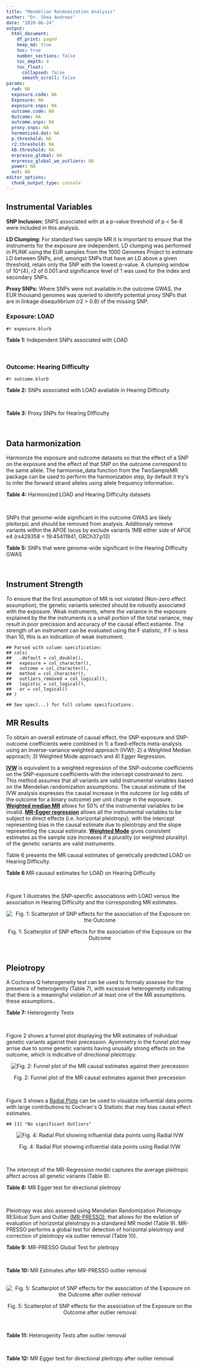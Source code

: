 ```yaml
---
title: "Mendelian Randomization Analysis"
author: "Dr. Shea Andrews"
date: "2020-06-24"
output:
  html_document:
    df_print: paged
    keep_md: true
    toc: true
    number_sections: false
    toc_depth: 4
    toc_float:
      collapsed: false
      smooth_scroll: false
params:
  rwd: NA
  exposure.code: NA
  Exposure: NA
  exposure.snps: NA
  outcome.code: NA
  Outcome: NA
  outcome.snps: NA
  proxy.snps: NA
  harmonized.dat: NA
  p.threshold: NA
  r2.threshold: NA
  kb.threshold: NA
  mrpresso_global: NA
  mrpresso_global_wo_outliers: NA
  power: NA
  out: NA
editor_options:
  chunk_output_type: console
---
```







## Instrumental Variables
**SNP Inclusion:** SNPS associated with at a p-value threshold of p < 5e-8 were included in this analysis.
<br>

**LD Clumping:** For standard two sample MR it is important to ensure that the instruments for the exposure are independent. LD clumping was performed in PLINK using the EUR samples from the 1000 Genomes Project to estimate LD between SNPs, and, amongst SNPs that have an LD above a given threshold, retain only the SNP with the lowest p-value. A clumping window of 10^{4}, r2 of 0.001 and significance level of 1 was used for the index and secondary SNPs.
<br>

**Proxy SNPs:** Where SNPs were not available in the outcome GWAS, the EUR thousand genomes was queried to identify potential proxy SNPs that are in linkage disequilibrium (r2 > 0.8) of the missing SNP.
<br>

### Exposure: LOAD
`#r exposure.blurb`
<br>

**Table 1:** Independent SNPs associated with LOAD
<div data-pagedtable="false">
  <script data-pagedtable-source type="application/json">
{"columns":[{"label":["SNP"],"name":[1],"type":["chr"],"align":["left"]},{"label":["CHROM"],"name":[2],"type":["dbl"],"align":["right"]},{"label":["POS"],"name":[3],"type":["dbl"],"align":["right"]},{"label":["REF"],"name":[4],"type":["chr"],"align":["left"]},{"label":["ALT"],"name":[5],"type":["chr"],"align":["left"]},{"label":["AF"],"name":[6],"type":["dbl"],"align":["right"]},{"label":["BETA"],"name":[7],"type":["dbl"],"align":["right"]},{"label":["SE"],"name":[8],"type":["dbl"],"align":["right"]},{"label":["Z"],"name":[9],"type":["dbl"],"align":["right"]},{"label":["P"],"name":[10],"type":["dbl"],"align":["right"]},{"label":["N"],"name":[11],"type":["dbl"],"align":["right"]},{"label":["TRAIT"],"name":[12],"type":["chr"],"align":["left"]}],"data":[{"1":"rs679515","2":"1","3":"207750568","4":"T","5":"C","6":"0.8126","7":"-0.1508","8":"0.0183","9":"-8.240440","10":"1.555000e-16","11":"63926","12":"LOAD"},{"1":"rs6733839","2":"2","3":"127892810","4":"C","5":"T","6":"0.4067","7":"0.1693","8":"0.0154","9":"10.993506","10":"4.022000e-28","11":"63926","12":"LOAD"},{"1":"rs34665982","2":"6","3":"32560306","4":"T","5":"C","6":"0.5213","7":"-0.0967","8":"0.0166","9":"-5.825300","10":"5.798000e-09","11":"63926","12":"LOAD"},{"1":"rs114812713","2":"6","3":"41034000","4":"G","5":"C","6":"0.0301","7":"0.2980","8":"0.0431","9":"6.914153","10":"4.467000e-12","11":"63926","12":"LOAD"},{"1":"rs1385742","2":"6","3":"47595155","4":"A","5":"T","6":"0.6344","7":"-0.0876","8":"0.0157","9":"-5.579620","10":"2.232000e-08","11":"63926","12":"LOAD"},{"1":"rs11767557","2":"7","3":"143109139","4":"T","5":"C","6":"0.1968","7":"-0.1028","8":"0.0182","9":"-5.648350","10":"1.561000e-08","11":"63926","12":"LOAD"},{"1":"rs73223431","2":"8","3":"27219987","4":"C","5":"T","6":"0.3669","7":"0.0936","8":"0.0153","9":"6.117647","10":"8.342000e-10","11":"63926","12":"LOAD"},{"1":"rs867230","2":"8","3":"27468503","4":"C","5":"A","6":"0.6029","7":"0.1333","8":"0.0158","9":"8.436709","10":"3.492000e-17","11":"63926","12":"LOAD"},{"1":"rs12416487","2":"10","3":"11721057","4":"A","5":"T","6":"0.6519","7":"0.0850","8":"0.0154","9":"5.519480","10":"3.417000e-08","11":"63926","12":"LOAD"},{"1":"rs3740688","2":"11","3":"47380340","4":"G","5":"T","6":"0.5524","7":"0.0935","8":"0.0144","9":"6.493056","10":"9.702000e-11","11":"63926","12":"LOAD"},{"1":"rs1582763","2":"11","3":"60021948","4":"G","5":"A","6":"0.3729","7":"-0.1232","8":"0.0149","9":"-8.268456","10":"1.186000e-16","11":"63926","12":"LOAD"},{"1":"rs3851179","2":"11","3":"85868640","4":"T","5":"C","6":"0.6410","7":"0.1198","8":"0.0148","9":"8.094590","10":"5.809000e-16","11":"63926","12":"LOAD"},{"1":"rs11218343","2":"11","3":"121435587","4":"T","5":"C","6":"0.0401","7":"-0.2053","8":"0.0369","9":"-5.563690","10":"2.633000e-08","11":"63926","12":"LOAD"},{"1":"rs12590654","2":"14","3":"92938855","4":"G","5":"A","6":"0.3353","7":"-0.0906","8":"0.0157","9":"-5.770701","10":"8.729000e-09","11":"63926","12":"LOAD"},{"1":"rs12151021","2":"19","3":"1050874","4":"A","5":"G","6":"0.6753","7":"-0.1071","8":"0.0169","9":"-6.337280","10":"2.562000e-10","11":"63926","12":"LOAD"},{"1":"rs111358663","2":"19","3":"45196958","4":"T","5":"A","6":"0.0111","7":"-0.5369","8":"0.0795","9":"-6.753459","10":"1.436000e-11","11":"63926","12":"LOAD"},{"1":"rs4803765","2":"19","3":"45358448","4":"C","5":"T","6":"0.0243","7":"0.7165","8":"0.0610","9":"11.745902","10":"7.131000e-32","11":"63926","12":"LOAD"},{"1":"rs12972156","2":"19","3":"45387459","4":"C","5":"G","6":"0.2027","7":"0.9653","8":"0.0189","9":"51.074100","10":"2.225074e-308","11":"63926","12":"LOAD"},{"1":"rs117310449","2":"19","3":"45393516","4":"C","5":"T","6":"0.0130","7":"0.9879","8":"0.0691","9":"14.296671","10":"2.275000e-46","11":"63926","12":"LOAD"},{"1":"rs73033507","2":"19","3":"45431403","4":"C","5":"T","6":"0.0239","7":"-0.3620","8":"0.0657","9":"-5.509893","10":"3.646000e-08","11":"63926","12":"LOAD"},{"1":"rs114533385","2":"19","3":"45436753","4":"C","5":"T","6":"0.0210","7":"0.8281","8":"0.0661","9":"12.527988","10":"5.434000e-36","11":"63926","12":"LOAD"},{"1":"rs139995984","2":"19","3":"45574482","4":"G","5":"C","6":"0.0155","7":"-0.5343","8":"0.0879","9":"-6.078498","10":"1.192000e-09","11":"63926","12":"LOAD"}],"options":{"columns":{"min":{},"max":[10]},"rows":{"min":[10],"max":[10]},"pages":{}}}
  </script>
</div>
<br>

### Outcome: Hearing Difficulty
`#r outcome.blurb`
<br>

**Table 2:** SNPs associated with LOAD avaliable in Hearing Difficulty
<div data-pagedtable="false">
  <script data-pagedtable-source type="application/json">
{"columns":[{"label":["SNP"],"name":[1],"type":["chr"],"align":["left"]},{"label":["CHROM"],"name":[2],"type":["dbl"],"align":["right"]},{"label":["POS"],"name":[3],"type":["dbl"],"align":["right"]},{"label":["REF"],"name":[4],"type":["chr"],"align":["left"]},{"label":["ALT"],"name":[5],"type":["chr"],"align":["left"]},{"label":["AF"],"name":[6],"type":["dbl"],"align":["right"]},{"label":["BETA"],"name":[7],"type":["dbl"],"align":["right"]},{"label":["SE"],"name":[8],"type":["dbl"],"align":["right"]},{"label":["Z"],"name":[9],"type":["dbl"],"align":["right"]},{"label":["P"],"name":[10],"type":["dbl"],"align":["right"]},{"label":["N"],"name":[11],"type":["dbl"],"align":["right"]},{"label":["TRAIT"],"name":[12],"type":["chr"],"align":["left"]}],"data":[{"1":"rs679515","2":"1","3":"207750568","4":"T","5":"C","6":"0.822475","7":"-0.002313600","8":"0.00172481","9":"-1.341370","10":"0.180","11":"250389","12":"Hearing_Difficulty"},{"1":"rs6733839","2":"2","3":"127892810","4":"C","5":"T","6":"0.392564","7":"0.002783530","8":"0.00137094","9":"2.030380","10":"0.042","11":"250389","12":"Hearing_Difficulty"},{"1":"rs34665982","2":"6","3":"32560306","4":"T","5":"C","6":"0.560524","7":"0.001473400","8":"0.00132923","9":"1.108460","10":"0.270","11":"250389","12":"Hearing_Difficulty"},{"1":"rs114812713","2":"6","3":"41034000","4":"G","5":"C","6":"0.026655","7":"0.004620500","8":"0.00416719","9":"1.108780","10":"0.270","11":"250389","12":"Hearing_Difficulty"},{"1":"rs1385742","2":"6","3":"47595155","4":"A","5":"T","6":"0.647132","7":"-0.001163960","8":"0.00139644","9":"-0.833520","10":"0.400","11":"250389","12":"Hearing_Difficulty"},{"1":"rs11767557","2":"7","3":"143109139","4":"T","5":"C","6":"0.214293","7":"-0.000904002","8":"0.00160615","9":"-0.562838","10":"0.570","11":"250389","12":"Hearing_Difficulty"},{"1":"rs73223431","2":"8","3":"27219987","4":"C","5":"T","6":"0.366373","7":"-0.000432550","8":"0.00137058","9":"-0.315596","10":"0.750","11":"250389","12":"Hearing_Difficulty"},{"1":"rs867230","2":"8","3":"27468503","4":"C","5":"A","6":"0.586828","7":"0.002898550","8":"0.00135090","9":"2.145640","10":"0.032","11":"250389","12":"Hearing_Difficulty"},{"1":"rs12416487","2":"10","3":"11721057","4":"A","5":"T","6":"0.657233","7":"-0.002473270","8":"0.00139040","9":"-1.778820","10":"0.075","11":"250389","12":"Hearing_Difficulty"},{"1":"rs3740688","2":"11","3":"47380340","4":"G","5":"T","6":"0.544018","7":"0.002175910","8":"0.00132806","9":"1.638410","10":"0.100","11":"250389","12":"Hearing_Difficulty"},{"1":"rs1582763","2":"11","3":"60021948","4":"G","5":"A","6":"0.380316","7":"-0.003224680","8":"0.00135984","9":"-2.371370","10":"0.018","11":"250389","12":"Hearing_Difficulty"},{"1":"rs3851179","2":"11","3":"85868640","4":"T","5":"C","6":"0.628284","7":"-0.000187229","8":"0.00136368","9":"-0.137297","10":"0.890","11":"250389","12":"Hearing_Difficulty"},{"1":"rs11218343","2":"11","3":"121435587","4":"T","5":"C","6":"0.037339","7":"0.001421820","8":"0.00348571","9":"0.407900","10":"0.680","11":"250389","12":"Hearing_Difficulty"},{"1":"rs12590654","2":"14","3":"92938855","4":"G","5":"A","6":"0.339705","7":"0.002277520","8":"0.00140235","9":"1.624070","10":"0.100","11":"250389","12":"Hearing_Difficulty"},{"1":"rs12151021","2":"19","3":"1050874","4":"A","5":"G","6":"0.674505","7":"0.001812200","8":"0.00141490","9":"1.280800","10":"0.200","11":"250389","12":"Hearing_Difficulty"},{"1":"rs111358663","2":"19","3":"45196958","4":"T","5":"A","6":"0.015890","7":"0.007170420","8":"0.00536153","9":"1.337380","10":"0.180","11":"250389","12":"Hearing_Difficulty"},{"1":"rs4803765","2":"19","3":"45358448","4":"C","5":"T","6":"0.009395","7":"0.005230240","8":"0.00760186","9":"0.688021","10":"0.490","11":"250389","12":"Hearing_Difficulty"},{"1":"rs12972156","2":"19","3":"45387459","4":"C","5":"G","6":"0.148626","7":"0.001232550","8":"0.00187061","9":"0.658903","10":"0.510","11":"250389","12":"Hearing_Difficulty"},{"1":"rs117310449","2":"19","3":"45393516","4":"C","5":"T","6":"0.011970","7":"-0.004624800","8":"0.00610451","9":"-0.757604","10":"0.450","11":"250389","12":"Hearing_Difficulty"},{"1":"rs73033507","2":"19","3":"45431403","4":"C","5":"T","6":"0.038781","7":"0.003775510","8":"0.00347531","9":"1.086380","10":"0.280","11":"250389","12":"Hearing_Difficulty"},{"1":"rs114533385","2":"19","3":"45436753","4":"C","5":"T","6":"0.011043","7":"0.000671419","8":"0.00650306","9":"0.103247","10":"0.920","11":"250389","12":"Hearing_Difficulty"},{"1":"rs139995984","2":"19","3":"45574482","4":"G","5":"C","6":"0.013652","7":"-0.003783860","8":"0.00635591","9":"-0.595329","10":"0.550","11":"250389","12":"Hearing_Difficulty"}],"options":{"columns":{"min":{},"max":[10]},"rows":{"min":[10],"max":[10]},"pages":{}}}
  </script>
</div>
<br>

**Table 3:** Proxy SNPs for Hearing Difficulty
<div data-pagedtable="false">
  <script data-pagedtable-source type="application/json">
{"columns":[{"label":["proxy.outcome"],"name":[1],"type":["lgl"],"align":["right"]},{"label":["target_snp"],"name":[2],"type":["lgl"],"align":["right"]},{"label":["proxy_snp"],"name":[3],"type":["lgl"],"align":["right"]},{"label":["ld.r2"],"name":[4],"type":["lgl"],"align":["right"]},{"label":["Dprime"],"name":[5],"type":["lgl"],"align":["right"]},{"label":["ref.proxy"],"name":[6],"type":["lgl"],"align":["right"]},{"label":["alt.proxy"],"name":[7],"type":["lgl"],"align":["right"]},{"label":["CHROM"],"name":[8],"type":["lgl"],"align":["right"]},{"label":["POS"],"name":[9],"type":["lgl"],"align":["right"]},{"label":["ALT.proxy"],"name":[10],"type":["lgl"],"align":["right"]},{"label":["REF.proxy"],"name":[11],"type":["lgl"],"align":["right"]},{"label":["AF"],"name":[12],"type":["lgl"],"align":["right"]},{"label":["BETA"],"name":[13],"type":["lgl"],"align":["right"]},{"label":["SE"],"name":[14],"type":["lgl"],"align":["right"]},{"label":["P"],"name":[15],"type":["lgl"],"align":["right"]},{"label":["N"],"name":[16],"type":["lgl"],"align":["right"]},{"label":["ref"],"name":[17],"type":["lgl"],"align":["right"]},{"label":["alt"],"name":[18],"type":["lgl"],"align":["right"]},{"label":["ALT"],"name":[19],"type":["lgl"],"align":["right"]},{"label":["REF"],"name":[20],"type":["lgl"],"align":["right"]},{"label":["PHASE"],"name":[21],"type":["lgl"],"align":["right"]}],"data":[{"1":"NA","2":"NA","3":"NA","4":"NA","5":"NA","6":"NA","7":"NA","8":"NA","9":"NA","10":"NA","11":"NA","12":"NA","13":"NA","14":"NA","15":"NA","16":"NA","17":"NA","18":"NA","19":"NA","20":"NA","21":"NA"}],"options":{"columns":{"min":{},"max":[10]},"rows":{"min":[10],"max":[10]},"pages":{}}}
  </script>
</div>
<br>

## Data harmonization
Harmonize the exposure and outcome datasets so that the effect of a SNP on the exposure and the effect of that SNP on the outcome correspond to the same allele. The harmonise_data function from the TwoSampleMR package can be used to perform the harmonization step, by default it try's to infer the forward strand alleles using allele frequency information.
<br>

**Table 4:** Harmonized LOAD and Hearing Difficulty datasets
<div data-pagedtable="false">
  <script data-pagedtable-source type="application/json">
{"columns":[{"label":["SNP"],"name":[1],"type":["chr"],"align":["left"]},{"label":["effect_allele.exposure"],"name":[2],"type":["chr"],"align":["left"]},{"label":["other_allele.exposure"],"name":[3],"type":["chr"],"align":["left"]},{"label":["effect_allele.outcome"],"name":[4],"type":["chr"],"align":["left"]},{"label":["other_allele.outcome"],"name":[5],"type":["chr"],"align":["left"]},{"label":["beta.exposure"],"name":[6],"type":["dbl"],"align":["right"]},{"label":["beta.outcome"],"name":[7],"type":["dbl"],"align":["right"]},{"label":["eaf.exposure"],"name":[8],"type":["dbl"],"align":["right"]},{"label":["eaf.outcome"],"name":[9],"type":["dbl"],"align":["right"]},{"label":["remove"],"name":[10],"type":["lgl"],"align":["right"]},{"label":["palindromic"],"name":[11],"type":["lgl"],"align":["right"]},{"label":["ambiguous"],"name":[12],"type":["lgl"],"align":["right"]},{"label":["id.outcome"],"name":[13],"type":["chr"],"align":["left"]},{"label":["chr.outcome"],"name":[14],"type":["dbl"],"align":["right"]},{"label":["pos.outcome"],"name":[15],"type":["dbl"],"align":["right"]},{"label":["se.outcome"],"name":[16],"type":["dbl"],"align":["right"]},{"label":["z.outcome"],"name":[17],"type":["dbl"],"align":["right"]},{"label":["pval.outcome"],"name":[18],"type":["dbl"],"align":["right"]},{"label":["samplesize.outcome"],"name":[19],"type":["dbl"],"align":["right"]},{"label":["outcome"],"name":[20],"type":["chr"],"align":["left"]},{"label":["mr_keep.outcome"],"name":[21],"type":["lgl"],"align":["right"]},{"label":["pval_origin.outcome"],"name":[22],"type":["chr"],"align":["left"]},{"label":["chr.exposure"],"name":[23],"type":["dbl"],"align":["right"]},{"label":["pos.exposure"],"name":[24],"type":["dbl"],"align":["right"]},{"label":["se.exposure"],"name":[25],"type":["dbl"],"align":["right"]},{"label":["z.exposure"],"name":[26],"type":["dbl"],"align":["right"]},{"label":["pval.exposure"],"name":[27],"type":["dbl"],"align":["right"]},{"label":["samplesize.exposure"],"name":[28],"type":["dbl"],"align":["right"]},{"label":["exposure"],"name":[29],"type":["chr"],"align":["left"]},{"label":["mr_keep.exposure"],"name":[30],"type":["lgl"],"align":["right"]},{"label":["pval_origin.exposure"],"name":[31],"type":["chr"],"align":["left"]},{"label":["id.exposure"],"name":[32],"type":["chr"],"align":["left"]},{"label":["action"],"name":[33],"type":["dbl"],"align":["right"]},{"label":["mr_keep"],"name":[34],"type":["lgl"],"align":["right"]},{"label":["pleitropy_keep"],"name":[35],"type":["lgl"],"align":["right"]},{"label":["pt"],"name":[36],"type":["dbl"],"align":["right"]},{"label":["mrpresso_RSSobs"],"name":[37],"type":["dbl"],"align":["right"]},{"label":["mrpresso_pval"],"name":[38],"type":["dbl"],"align":["right"]},{"label":["mrpresso_keep"],"name":[39],"type":["lgl"],"align":["right"]}],"data":[{"1":"rs111358663","2":"A","3":"T","4":"A","5":"T","6":"-0.5369","7":"0.007170420","8":"0.0111","9":"0.015890","10":"FALSE","11":"TRUE","12":"FALSE","13":"4WOh1W","14":"19","15":"45196958","16":"0.00536153","17":"1.337380","18":"0.180","19":"250389","20":"Wells2019hdiff","21":"TRUE","22":"reported","23":"19","24":"45196958","25":"0.0795","26":"-6.753459","27":"1.436e-11","28":"63926","29":"Kunkle2019load","30":"TRUE","31":"reported","32":"744iWz","33":"2","34":"TRUE","35":"FALSE","36":"5e-08","37":"NA","38":"NA","39":"NA"},{"1":"rs11218343","2":"C","3":"T","4":"C","5":"T","6":"-0.2053","7":"0.001421820","8":"0.0401","9":"0.037339","10":"FALSE","11":"FALSE","12":"FALSE","13":"4WOh1W","14":"11","15":"121435587","16":"0.00348571","17":"0.407900","18":"0.680","19":"250389","20":"Wells2019hdiff","21":"TRUE","22":"reported","23":"11","24":"121435587","25":"0.0369","26":"-5.563690","27":"2.633e-08","28":"63926","29":"Kunkle2019load","30":"TRUE","31":"reported","32":"744iWz","33":"2","34":"TRUE","35":"TRUE","36":"5e-08","37":"8.446995e-06","38":"1.000","39":"TRUE"},{"1":"rs114533385","2":"T","3":"C","4":"T","5":"C","6":"0.8281","7":"0.000671419","8":"0.0210","9":"0.011043","10":"FALSE","11":"FALSE","12":"FALSE","13":"4WOh1W","14":"19","15":"45436753","16":"0.00650306","17":"0.103247","18":"0.920","19":"250389","20":"Wells2019hdiff","21":"TRUE","22":"reported","23":"19","24":"45436753","25":"0.0661","26":"12.527988","27":"5.434e-36","28":"63926","29":"Kunkle2019load","30":"TRUE","31":"reported","32":"744iWz","33":"2","34":"TRUE","35":"FALSE","36":"5e-08","37":"NA","38":"NA","39":"NA"},{"1":"rs114812713","2":"C","3":"G","4":"C","5":"G","6":"0.2980","7":"0.004620500","8":"0.0301","9":"0.026655","10":"FALSE","11":"TRUE","12":"FALSE","13":"4WOh1W","14":"6","15":"41034000","16":"0.00416719","17":"1.108780","18":"0.270","19":"250389","20":"Wells2019hdiff","21":"TRUE","22":"reported","23":"6","24":"41034000","25":"0.0431","26":"6.914153","27":"4.467e-12","28":"63926","29":"Kunkle2019load","30":"TRUE","31":"reported","32":"744iWz","33":"2","34":"TRUE","35":"TRUE","36":"5e-08","37":"7.689907e-06","38":"1.000","39":"TRUE"},{"1":"rs117310449","2":"T","3":"C","4":"T","5":"C","6":"0.9879","7":"-0.004624800","8":"0.0130","9":"0.011970","10":"FALSE","11":"FALSE","12":"FALSE","13":"4WOh1W","14":"19","15":"45393516","16":"0.00610451","17":"-0.757604","18":"0.450","19":"250389","20":"Wells2019hdiff","21":"TRUE","22":"reported","23":"19","24":"45393516","25":"0.0691","26":"14.296671","27":"2.275e-46","28":"63926","29":"Kunkle2019load","30":"TRUE","31":"reported","32":"744iWz","33":"2","34":"TRUE","35":"FALSE","36":"5e-08","37":"NA","38":"NA","39":"NA"},{"1":"rs11767557","2":"C","3":"T","4":"C","5":"T","6":"-0.1028","7":"-0.000904002","8":"0.1968","9":"0.214293","10":"FALSE","11":"FALSE","12":"FALSE","13":"4WOh1W","14":"7","15":"143109139","16":"0.00160615","17":"-0.562838","18":"0.570","19":"250389","20":"Wells2019hdiff","21":"TRUE","22":"reported","23":"7","24":"143109139","25":"0.0182","26":"-5.648350","27":"1.561e-08","28":"63926","29":"Kunkle2019load","30":"TRUE","31":"reported","32":"744iWz","33":"2","34":"TRUE","35":"TRUE","36":"5e-08","37":"5.031461e-08","38":"1.000","39":"TRUE"},{"1":"rs12151021","2":"G","3":"A","4":"G","5":"A","6":"-0.1071","7":"0.001812200","8":"0.6753","9":"0.674505","10":"FALSE","11":"FALSE","12":"FALSE","13":"4WOh1W","14":"19","15":"1050874","16":"0.00141490","17":"1.280800","18":"0.200","19":"250389","20":"Wells2019hdiff","21":"TRUE","22":"reported","23":"19","24":"1050874","25":"0.0169","26":"-6.337280","27":"2.562e-10","28":"63926","29":"Kunkle2019load","30":"TRUE","31":"reported","32":"744iWz","33":"2","34":"TRUE","35":"TRUE","36":"5e-08","37":"7.264688e-06","38":"0.765","39":"TRUE"},{"1":"rs12416487","2":"T","3":"A","4":"T","5":"A","6":"0.0850","7":"-0.002473270","8":"0.6519","9":"0.657233","10":"FALSE","11":"TRUE","12":"FALSE","13":"4WOh1W","14":"10","15":"11721057","16":"0.00139040","17":"-1.778820","18":"0.075","19":"250389","20":"Wells2019hdiff","21":"TRUE","22":"reported","23":"10","24":"11721057","25":"0.0154","26":"5.519480","27":"3.417e-08","28":"63926","29":"Kunkle2019load","30":"TRUE","31":"reported","32":"744iWz","33":"2","34":"TRUE","35":"TRUE","36":"5e-08","37":"1.004747e-05","38":"0.345","39":"TRUE"},{"1":"rs12590654","2":"A","3":"G","4":"A","5":"G","6":"-0.0906","7":"0.002277520","8":"0.3353","9":"0.339705","10":"FALSE","11":"FALSE","12":"FALSE","13":"4WOh1W","14":"14","15":"92938855","16":"0.00140235","17":"1.624070","18":"0.100","19":"250389","20":"Wells2019hdiff","21":"TRUE","22":"reported","23":"14","24":"92938855","25":"0.0157","26":"-5.770701","27":"8.729e-09","28":"63926","29":"Kunkle2019load","30":"TRUE","31":"reported","32":"744iWz","33":"2","34":"TRUE","35":"TRUE","36":"5e-08","37":"9.118383e-06","38":"0.555","39":"TRUE"},{"1":"rs12972156","2":"G","3":"C","4":"G","5":"C","6":"0.9653","7":"0.001232550","8":"0.2027","9":"0.148626","10":"FALSE","11":"TRUE","12":"FALSE","13":"4WOh1W","14":"19","15":"45387459","16":"0.00187061","17":"0.658903","18":"0.510","19":"250389","20":"Wells2019hdiff","21":"TRUE","22":"reported","23":"19","24":"45387459","25":"0.0189","26":"51.074100","27":"1.000e-200","28":"63926","29":"Kunkle2019load","30":"TRUE","31":"reported","32":"744iWz","33":"2","34":"TRUE","35":"FALSE","36":"5e-08","37":"NA","38":"NA","39":"NA"},{"1":"rs1385742","2":"T","3":"A","4":"T","5":"A","6":"-0.0876","7":"-0.001163960","8":"0.6344","9":"0.647132","10":"FALSE","11":"TRUE","12":"FALSE","13":"4WOh1W","14":"6","15":"47595155","16":"0.00139644","17":"-0.833520","18":"0.400","19":"250389","20":"Wells2019hdiff","21":"TRUE","22":"reported","23":"6","24":"47595155","25":"0.0157","26":"-5.579620","27":"2.232e-08","28":"63926","29":"Kunkle2019load","30":"TRUE","31":"reported","32":"744iWz","33":"2","34":"TRUE","35":"TRUE","36":"5e-08","37":"3.620118e-07","38":"1.000","39":"TRUE"},{"1":"rs139995984","2":"C","3":"G","4":"C","5":"G","6":"-0.5343","7":"-0.003783860","8":"0.0155","9":"0.013652","10":"FALSE","11":"TRUE","12":"FALSE","13":"4WOh1W","14":"19","15":"45574482","16":"0.00635591","17":"-0.595329","18":"0.550","19":"250389","20":"Wells2019hdiff","21":"TRUE","22":"reported","23":"19","24":"45574482","25":"0.0879","26":"-6.078498","27":"1.192e-09","28":"63926","29":"Kunkle2019load","30":"TRUE","31":"reported","32":"744iWz","33":"2","34":"TRUE","35":"FALSE","36":"5e-08","37":"NA","38":"NA","39":"NA"},{"1":"rs1582763","2":"A","3":"G","4":"A","5":"G","6":"-0.1232","7":"-0.003224680","8":"0.3729","9":"0.380316","10":"FALSE","11":"FALSE","12":"FALSE","13":"4WOh1W","14":"11","15":"60021948","16":"0.00135984","17":"-2.371370","18":"0.018","19":"250389","20":"Wells2019hdiff","21":"TRUE","22":"reported","23":"11","24":"60021948","25":"0.0149","26":"-8.268456","27":"1.186e-16","28":"63926","29":"Kunkle2019load","30":"TRUE","31":"reported","32":"744iWz","33":"2","34":"TRUE","35":"TRUE","36":"5e-08","37":"6.909318e-06","38":"0.855","39":"TRUE"},{"1":"rs34665982","2":"C","3":"T","4":"C","5":"T","6":"-0.0967","7":"0.001473400","8":"0.5213","9":"0.560524","10":"FALSE","11":"FALSE","12":"FALSE","13":"4WOh1W","14":"6","15":"32560306","16":"0.00132923","17":"1.108460","18":"0.270","19":"250389","20":"Wells2019hdiff","21":"TRUE","22":"reported","23":"6","24":"32560306","25":"0.0166","26":"-5.825300","27":"5.798e-09","28":"63926","29":"Kunkle2019load","30":"TRUE","31":"reported","32":"744iWz","33":"2","34":"TRUE","35":"TRUE","36":"5e-08","37":"5.057897e-06","38":"1.000","39":"TRUE"},{"1":"rs3740688","2":"T","3":"G","4":"T","5":"G","6":"0.0935","7":"0.002175910","8":"0.5524","9":"0.544018","10":"FALSE","11":"FALSE","12":"FALSE","13":"4WOh1W","14":"11","15":"47380340","16":"0.00132806","17":"1.638410","18":"0.100","19":"250389","20":"Wells2019hdiff","21":"TRUE","22":"reported","23":"11","24":"47380340","25":"0.0144","26":"6.493056","27":"9.702e-11","28":"63926","29":"Kunkle2019load","30":"TRUE","31":"reported","32":"744iWz","33":"2","34":"TRUE","35":"TRUE","36":"5e-08","37":"2.674111e-06","38":"1.000","39":"TRUE"},{"1":"rs3851179","2":"C","3":"T","4":"C","5":"T","6":"0.1198","7":"-0.000187229","8":"0.6410","9":"0.628284","10":"FALSE","11":"FALSE","12":"FALSE","13":"4WOh1W","14":"11","15":"85868640","16":"0.00136368","17":"-0.137297","18":"0.890","19":"250389","20":"Wells2019hdiff","21":"TRUE","22":"reported","23":"11","24":"85868640","25":"0.0148","26":"8.094590","27":"5.809e-16","28":"63926","29":"Kunkle2019load","30":"TRUE","31":"reported","32":"744iWz","33":"2","34":"TRUE","35":"TRUE","36":"5e-08","37":"1.165646e-06","38":"1.000","39":"TRUE"},{"1":"rs4803765","2":"T","3":"C","4":"T","5":"C","6":"0.7165","7":"0.005230240","8":"0.0243","9":"0.009395","10":"FALSE","11":"FALSE","12":"FALSE","13":"4WOh1W","14":"19","15":"45358448","16":"0.00760186","17":"0.688021","18":"0.490","19":"250389","20":"Wells2019hdiff","21":"TRUE","22":"reported","23":"19","24":"45358448","25":"0.0610","26":"11.745902","27":"7.131e-32","28":"63926","29":"Kunkle2019load","30":"TRUE","31":"reported","32":"744iWz","33":"2","34":"TRUE","35":"FALSE","36":"5e-08","37":"NA","38":"NA","39":"NA"},{"1":"rs6733839","2":"T","3":"C","4":"T","5":"C","6":"0.1693","7":"0.002783530","8":"0.4067","9":"0.392564","10":"FALSE","11":"FALSE","12":"FALSE","13":"4WOh1W","14":"2","15":"127892810","16":"0.00137094","17":"2.030380","18":"0.042","19":"250389","20":"Wells2019hdiff","21":"TRUE","22":"reported","23":"2","24":"127892810","25":"0.0154","26":"10.993506","27":"4.022e-28","28":"63926","29":"Kunkle2019load","30":"TRUE","31":"reported","32":"744iWz","33":"2","34":"TRUE","35":"TRUE","36":"5e-08","37":"3.874082e-06","38":"1.000","39":"TRUE"},{"1":"rs679515","2":"C","3":"T","4":"C","5":"T","6":"-0.1508","7":"-0.002313600","8":"0.8126","9":"0.822475","10":"FALSE","11":"FALSE","12":"FALSE","13":"4WOh1W","14":"1","15":"207750568","16":"0.00172481","17":"-1.341370","18":"0.180","19":"250389","20":"Wells2019hdiff","21":"TRUE","22":"reported","23":"1","24":"207750568","25":"0.0183","26":"-8.240440","27":"1.555e-16","28":"63926","29":"Kunkle2019load","30":"TRUE","31":"reported","32":"744iWz","33":"2","34":"TRUE","35":"TRUE","36":"5e-08","37":"2.010131e-06","38":"1.000","39":"TRUE"},{"1":"rs73033507","2":"T","3":"C","4":"T","5":"C","6":"-0.3620","7":"0.003775510","8":"0.0239","9":"0.038781","10":"FALSE","11":"FALSE","12":"FALSE","13":"4WOh1W","14":"19","15":"45431403","16":"0.00347531","17":"1.086380","18":"0.280","19":"250389","20":"Wells2019hdiff","21":"TRUE","22":"reported","23":"19","24":"45431403","25":"0.0657","26":"-5.509893","27":"3.646e-08","28":"63926","29":"Kunkle2019load","30":"TRUE","31":"reported","32":"744iWz","33":"2","34":"TRUE","35":"FALSE","36":"5e-08","37":"NA","38":"NA","39":"NA"},{"1":"rs73223431","2":"T","3":"C","4":"T","5":"C","6":"0.0936","7":"-0.000432550","8":"0.3669","9":"0.366373","10":"FALSE","11":"FALSE","12":"FALSE","13":"4WOh1W","14":"8","15":"27219987","16":"0.00137058","17":"-0.315596","18":"0.750","19":"250389","20":"Wells2019hdiff","21":"TRUE","22":"reported","23":"8","24":"27219987","25":"0.0153","26":"6.117647","27":"8.342e-10","28":"63926","29":"Kunkle2019load","30":"TRUE","31":"reported","32":"744iWz","33":"2","34":"TRUE","35":"TRUE","36":"5e-08","37":"1.245160e-06","38":"1.000","39":"TRUE"},{"1":"rs867230","2":"A","3":"C","4":"A","5":"C","6":"0.1333","7":"0.002898550","8":"0.6029","9":"0.586828","10":"FALSE","11":"FALSE","12":"FALSE","13":"4WOh1W","14":"8","15":"27468503","16":"0.00135090","17":"2.145640","18":"0.032","19":"250389","20":"Wells2019hdiff","21":"TRUE","22":"reported","23":"8","24":"27468503","25":"0.0158","26":"8.436709","27":"3.492e-17","28":"63926","29":"Kunkle2019load","30":"TRUE","31":"reported","32":"744iWz","33":"2","34":"TRUE","35":"TRUE","36":"5e-08","37":"5.003561e-06","38":"1.000","39":"TRUE"}],"options":{"columns":{"min":{},"max":[10]},"rows":{"min":[10],"max":[10]},"pages":{}}}
  </script>
</div>
<br>

SNPs that genome-wide significant in the outcome GWAS are likely pleitorpic and should be removed from analysis. Additionaly remove variants within the APOE locus by exclude variants 1MB either side of APOE e4 (rs429358 = 19:45411941, GRCh37.p13)
<br>


**Table 5:** SNPs that were genome-wide significant in the Hearing Difficulty GWAS
<div data-pagedtable="false">
  <script data-pagedtable-source type="application/json">
{"columns":[{"label":["SNP"],"name":[1],"type":["chr"],"align":["left"]},{"label":["chr.outcome"],"name":[2],"type":["dbl"],"align":["right"]},{"label":["pos.outcome"],"name":[3],"type":["dbl"],"align":["right"]},{"label":["pval.exposure"],"name":[4],"type":["dbl"],"align":["right"]},{"label":["pval.outcome"],"name":[5],"type":["dbl"],"align":["right"]}],"data":[{"1":"rs111358663","2":"19","3":"45196958","4":"1.436e-11","5":"0.18"},{"1":"rs114533385","2":"19","3":"45436753","4":"5.434e-36","5":"0.92"},{"1":"rs117310449","2":"19","3":"45393516","4":"2.275e-46","5":"0.45"},{"1":"rs12972156","2":"19","3":"45387459","4":"1.000e-200","5":"0.51"},{"1":"rs139995984","2":"19","3":"45574482","4":"1.192e-09","5":"0.55"},{"1":"rs4803765","2":"19","3":"45358448","4":"7.131e-32","5":"0.49"},{"1":"rs73033507","2":"19","3":"45431403","4":"3.646e-08","5":"0.28"}],"options":{"columns":{"min":{},"max":[10]},"rows":{"min":[10],"max":[10]},"pages":{}}}
  </script>
</div>
<br>


## Instrument Strength
To ensure that the first assumption of MR is not violated (Non-zero effect assumption), the genetic variants selected should be robustly associated with the exposure. Weak instruments, where the variance in the exposure explained by the the instruments is a small portion of the total variance, may result in poor precission and accuracy of the causal effect estiamte. The strength of an instrument can be evaluated using the F statistic, if F is less than 10, this is an indication of weak instrument.


```
## Parsed with column specification:
## cols(
##   .default = col_double(),
##   exposure = col_character(),
##   outcome = col_character(),
##   method = col_character(),
##   outliers_removed = col_logical(),
##   logistic = col_logical(),
##   or = col_logical()
## )
```

```
## See spec(...) for full column specifications.
```

<div data-pagedtable="false">
  <script data-pagedtable-source type="application/json">
{"columns":[{"label":["outliers_removed"],"name":[1],"type":["lgl"],"align":["right"]},{"label":["pve.exposure"],"name":[2],"type":["dbl"],"align":["right"]},{"label":["F"],"name":[3],"type":["dbl"],"align":["right"]},{"label":["Alpha"],"name":[4],"type":["dbl"],"align":["right"]},{"label":["NCP"],"name":[5],"type":["dbl"],"align":["right"]},{"label":["Power"],"name":[6],"type":["dbl"],"align":["right"]}],"data":[{"1":"FALSE","2":"0.01173309","3":"50.58429","4":"0.05","5":"4.502559","6":"0.5643534"}],"options":{"columns":{"min":{},"max":[10]},"rows":{"min":[10],"max":[10]},"pages":{}}}
  </script>
</div>

##  MR Results
To obtain an overall estimate of causal effect, the SNP-exposure and SNP-outcome coefficients were combined in 1) a fixed-effects meta-analysis using an inverse-variance weighted approach (IVW); 2) a Weighted Median approach; 3) Weighted Mode approach and 4) Egger Regression.


[**IVW**](https://doi.org/10.1002/gepi.21758) is equivalent to a weighted regression of the SNP-outcome coefficients on the SNP-exposure coefficients with the intercept constrained to zero. This method assumes that all variants are valid instrumental variables based on the Mendelian randomization assumptions. The causal estimate of the IVW analysis expresses the causal increase in the outcome (or log odds of the outcome for a binary outcome) per unit change in the exposure. [**Weighted median MR**](https://doi.org/10.1002/gepi.21965) allows for 50% of the instrumental variables to be invalid. [**MR-Egger regression**](https://doi.org/10.1093/ije/dyw220) allows all the instrumental variables to be subject to direct effects (i.e. horizontal pleiotropy), with the intercept representing bias in the causal estimate due to pleiotropy and the slope representing the causal estimate. [**Weighted Mode**](https://doi.org/10.1093/ije/dyx102) gives consistent estimates as the sample size increases if a plurality (or weighted plurality) of the genetic variants are valid instruments.
<br>



Table 6 presents the MR causal estimates of genetically predicted LOAD on Hearing Difficulty.
<br>

**Table 6** MR causaul estimates for LOAD on Hearing Difficulty
<div data-pagedtable="false">
  <script data-pagedtable-source type="application/json">
{"columns":[{"label":["id.exposure"],"name":[1],"type":["chr"],"align":["left"]},{"label":["id.outcome"],"name":[2],"type":["chr"],"align":["left"]},{"label":["outcome"],"name":[3],"type":["fctr"],"align":["left"]},{"label":["exposure"],"name":[4],"type":["fctr"],"align":["left"]},{"label":["method"],"name":[5],"type":["fctr"],"align":["left"]},{"label":["nsnp"],"name":[6],"type":["int"],"align":["right"]},{"label":["b"],"name":[7],"type":["dbl"],"align":["right"]},{"label":["se"],"name":[8],"type":["dbl"],"align":["right"]},{"label":["pval"],"name":[9],"type":["dbl"],"align":["right"]}],"data":[{"1":"744iWz","2":"4WOh1W","3":"Wells2019hdiff","4":"Kunkle2019load","5":"Inverse variance weighted (fixed effects)","6":"15","7":"0.006707168","8":"0.003266421","9":"0.040036811"},{"1":"744iWz","2":"4WOh1W","3":"Wells2019hdiff","4":"Kunkle2019load","5":"Weighted median","6":"15","7":"0.015257402","8":"0.004989936","9":"0.002230915"},{"1":"744iWz","2":"4WOh1W","3":"Wells2019hdiff","4":"Kunkle2019load","5":"Weighted mode","6":"15","7":"0.017152720","8":"0.006600150","9":"0.021024838"},{"1":"744iWz","2":"4WOh1W","3":"Wells2019hdiff","4":"Kunkle2019load","5":"MR Egger","6":"15","7":"0.035585535","8":"0.014989802","9":"0.033684461"}],"options":{"columns":{"min":{},"max":[10]},"rows":{"min":[10],"max":[10]},"pages":{}}}
  </script>
</div>
<br>

Figure 1 illustrates the SNP-specific associations with LOAD versus the association in Hearing Difficulty and the corresponding MR estimates.
<br>

<div class="figure" style="text-align: center">
<img src="/sc/arion/projects/LOAD/shea/Projects/MR_ADPhenome/results/MR_ADbidir/Kunkle2019load/Wells2019hdiff/Kunkle2019load_5e-8_Wells2019hdiff_MR_Analaysis_files/figure-html/scatter_plot-1.png" alt="Fig. 1: Scatterplot of SNP effects for the association of the Exposure on the Outcome"  />
<p class="caption">Fig. 1: Scatterplot of SNP effects for the association of the Exposure on the Outcome</p>
</div>
<br>


## Pleiotropy
A Cochrans Q heterogeneity test can be used to formaly assesse for the presence of heterogenity (Table 7), with excessive heterogeneity indicating that there is a meaningful violation of at least one of the MR assumptions.
these assumptions..
<br>

**Table 7:** Heterogenity Tests
<div data-pagedtable="false">
  <script data-pagedtable-source type="application/json">
{"columns":[{"label":["id.exposure"],"name":[1],"type":["chr"],"align":["left"]},{"label":["id.outcome"],"name":[2],"type":["chr"],"align":["left"]},{"label":["outcome"],"name":[3],"type":["fctr"],"align":["left"]},{"label":["exposure"],"name":[4],"type":["fctr"],"align":["left"]},{"label":["method"],"name":[5],"type":["fctr"],"align":["left"]},{"label":["Q"],"name":[6],"type":["dbl"],"align":["right"]},{"label":["Q_df"],"name":[7],"type":["dbl"],"align":["right"]},{"label":["Q_pval"],"name":[8],"type":["dbl"],"align":["right"]}],"data":[{"1":"744iWz","2":"4WOh1W","3":"Wells2019hdiff","4":"Kunkle2019load","5":"MR Egger","6":"19.73992","7":"13","8":"0.10188771"},{"1":"744iWz","2":"4WOh1W","3":"Wells2019hdiff","4":"Kunkle2019load","5":"Inverse variance weighted","6":"25.81366","7":"14","8":"0.02733468"}],"options":{"columns":{"min":{},"max":[10]},"rows":{"min":[10],"max":[10]},"pages":{}}}
  </script>
</div>
<br>

Figure 2 shows a funnel plot displaying the MR estimates of individual genetic variants against their precession. Aysmmetry in the funnel plot may arrise due to some genetic variants having unusally strong effects on the outcome, which is indicative of directional pleiotropy.
<br>

<div class="figure" style="text-align: center">
<img src="/sc/arion/projects/LOAD/shea/Projects/MR_ADPhenome/results/MR_ADbidir/Kunkle2019load/Wells2019hdiff/Kunkle2019load_5e-8_Wells2019hdiff_MR_Analaysis_files/figure-html/funnel_plot-1.png" alt="Fig. 2: Funnel plot of the MR causal estimates against their precession"  />
<p class="caption">Fig. 2: Funnel plot of the MR causal estimates against their precession</p>
</div>
<br>

Figure 3 shows a [Radial Plots](https://github.com/WSpiller/RadialMR) can be used to visualize influential data points with large contributions to Cochran's Q Statistic that may bias causal effect estimates.




```
## [1] "No significant Outliers"
```

<div class="figure" style="text-align: center">
<img src="/sc/arion/projects/LOAD/shea/Projects/MR_ADPhenome/results/MR_ADbidir/Kunkle2019load/Wells2019hdiff/Kunkle2019load_5e-8_Wells2019hdiff_MR_Analaysis_files/figure-html/Radial_Plot-1.png" alt="Fig. 4: Radial Plot showing influential data points using Radial IVW"  />
<p class="caption">Fig. 4: Radial Plot showing influential data points using Radial IVW</p>
</div>
<br>

The intercept of the MR-Regression model captures the average pleitropic affect across all genetic variants (Table 8).
<br>

**Table 8:** MR Egger test for directional pleitropy
<div data-pagedtable="false">
  <script data-pagedtable-source type="application/json">
{"columns":[{"label":["id.exposure"],"name":[1],"type":["chr"],"align":["left"]},{"label":["id.outcome"],"name":[2],"type":["chr"],"align":["left"]},{"label":["outcome"],"name":[3],"type":["fctr"],"align":["left"]},{"label":["exposure"],"name":[4],"type":["fctr"],"align":["left"]},{"label":["egger_intercept"],"name":[5],"type":["dbl"],"align":["right"]},{"label":["se"],"name":[6],"type":["dbl"],"align":["right"]},{"label":["pval"],"name":[7],"type":["dbl"],"align":["right"]}],"data":[{"1":"744iWz","2":"4WOh1W","3":"Wells2019hdiff","4":"Kunkle2019load","5":"-0.003539034","6":"0.001769529","7":"0.06684206"}],"options":{"columns":{"min":{},"max":[10]},"rows":{"min":[10],"max":[10]},"pages":{}}}
  </script>
</div>
<br>

Pleiotropy was also assesed using Mendelian Randomization Pleiotropy RESidual Sum and Outlier [(MR-PRESSO)](https://doi.org/10.1038/s41588-018-0099-7), that allows for the evlation of evaluation of horizontal pleiotropy in a standared MR model (Table 9). MR-PRESSO performs a global test for detection of horizontal pleiotropy and correction of pleiotropy via outlier removal (Table 10).
<br>

**Table 9:** MR-PRESSO Global Test for pleitropy
<div data-pagedtable="false">
  <script data-pagedtable-source type="application/json">
{"columns":[{"label":["id.exposure"],"name":[1],"type":["chr"],"align":["left"]},{"label":["id.outcome"],"name":[2],"type":["chr"],"align":["left"]},{"label":["outcome"],"name":[3],"type":["chr"],"align":["left"]},{"label":["exposure"],"name":[4],"type":["chr"],"align":["left"]},{"label":["pt"],"name":[5],"type":["dbl"],"align":["right"]},{"label":["outliers_removed"],"name":[6],"type":["lgl"],"align":["right"]},{"label":["n_outliers"],"name":[7],"type":["dbl"],"align":["right"]},{"label":["RSSobs"],"name":[8],"type":["dbl"],"align":["right"]},{"label":["pval"],"name":[9],"type":["dbl"],"align":["right"]}],"data":[{"1":"744iWz","2":"4WOh1W","3":"Wells2019hdiff","4":"Kunkle2019load","5":"5e-08","6":"FALSE","7":"0","8":"29.68962","9":"0.032"}],"options":{"columns":{"min":{},"max":[10]},"rows":{"min":[10],"max":[10]},"pages":{}}}
  </script>
</div>
<br>


**Table 10:** MR Estimates after MR-PRESSO outlier removal
<div data-pagedtable="false">
  <script data-pagedtable-source type="application/json">
{"columns":[{"label":["id.exposure"],"name":[1],"type":["fctr"],"align":["left"]},{"label":["id.outcome"],"name":[2],"type":["fctr"],"align":["left"]},{"label":["outcome"],"name":[3],"type":["fctr"],"align":["left"]},{"label":["exposure"],"name":[4],"type":["fctr"],"align":["left"]},{"label":["method"],"name":[5],"type":["fctr"],"align":["left"]},{"label":["nsnp"],"name":[6],"type":["lgl"],"align":["right"]},{"label":["b"],"name":[7],"type":["lgl"],"align":["right"]},{"label":["se"],"name":[8],"type":["lgl"],"align":["right"]},{"label":["pval"],"name":[9],"type":["lgl"],"align":["right"]}],"data":[{"1":"744iWz","2":"4WOh1W","3":"Wells2019hdiff","4":"Kunkle2019load","5":"mrpresso","6":"NA","7":"NA","8":"NA","9":"NA"}],"options":{"columns":{"min":{},"max":[10]},"rows":{"min":[10],"max":[10]},"pages":{}}}
  </script>
</div>
<br>

<div class="figure" style="text-align: center">
<img src="/sc/arion/projects/LOAD/shea/Projects/MR_ADPhenome/results/MR_ADbidir/Kunkle2019load/Wells2019hdiff/Kunkle2019load_5e-8_Wells2019hdiff_MR_Analaysis_files/figure-html/scatter_plot_outlier-1.png" alt="Fig. 5: Scatterplot of SNP effects for the association of the Exposure on the Outcome after outlier removal"  />
<p class="caption">Fig. 5: Scatterplot of SNP effects for the association of the Exposure on the Outcome after outlier removal</p>
</div>
<br>

**Table 11:** Heterogenity Tests after outlier removal
<div data-pagedtable="false">
  <script data-pagedtable-source type="application/json">
{"columns":[{"label":["id.exposure"],"name":[1],"type":["fctr"],"align":["left"]},{"label":["id.outcome"],"name":[2],"type":["fctr"],"align":["left"]},{"label":["outcome"],"name":[3],"type":["fctr"],"align":["left"]},{"label":["exposure"],"name":[4],"type":["fctr"],"align":["left"]},{"label":["method"],"name":[5],"type":["fctr"],"align":["left"]},{"label":["Q"],"name":[6],"type":["lgl"],"align":["right"]},{"label":["Q_df"],"name":[7],"type":["lgl"],"align":["right"]},{"label":["Q_pval"],"name":[8],"type":["lgl"],"align":["right"]}],"data":[{"1":"744iWz","2":"4WOh1W","3":"Wells2019hdiff","4":"Kunkle2019load","5":"mrpresso","6":"NA","7":"NA","8":"NA"}],"options":{"columns":{"min":{},"max":[10]},"rows":{"min":[10],"max":[10]},"pages":{}}}
  </script>
</div>
<br>

**Table 12:** MR Egger test for directional pleitropy after outlier removal
<div data-pagedtable="false">
  <script data-pagedtable-source type="application/json">
{"columns":[{"label":["id.exposure"],"name":[1],"type":["fctr"],"align":["left"]},{"label":["id.outcome"],"name":[2],"type":["fctr"],"align":["left"]},{"label":["outcome"],"name":[3],"type":["fctr"],"align":["left"]},{"label":["exposure"],"name":[4],"type":["fctr"],"align":["left"]},{"label":["method"],"name":[5],"type":["fctr"],"align":["left"]},{"label":["egger_intercept"],"name":[6],"type":["lgl"],"align":["right"]},{"label":["se"],"name":[7],"type":["lgl"],"align":["right"]},{"label":["pval"],"name":[8],"type":["lgl"],"align":["right"]}],"data":[{"1":"744iWz","2":"4WOh1W","3":"Wells2019hdiff","4":"Kunkle2019load","5":"mrpresso","6":"NA","7":"NA","8":"NA"}],"options":{"columns":{"min":{},"max":[10]},"rows":{"min":[10],"max":[10]},"pages":{}}}
  </script>
</div>
<br>
